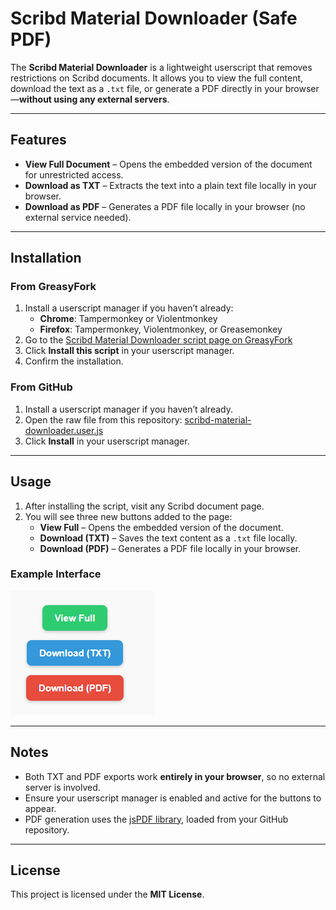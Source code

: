 # Scribd Material Downloader (Safe PDF)

The **Scribd Material Downloader** is a lightweight userscript that removes restrictions on Scribd documents. It allows you to view the full content, download the text as a `.txt` file, or generate a PDF directly in your browser—**without using any external servers**.

---

## Features

- **View Full Document** – Opens the embedded version of the document for unrestricted access.  
- **Download as TXT** – Extracts the text into a plain text file locally in your browser.  
- **Download as PDF** – Generates a PDF file locally in your browser (no external service needed).

---

## Installation

### From GreasyFork
1. Install a userscript manager if you haven’t already:
   - **Chrome**: Tampermonkey or Violentmonkey  
   - **Firefox**: Tampermonkey, Violentmonkey, or Greasemonkey  
2. Go to the [Scribd Material Downloader script page on GreasyFork](https://greasyfork.org/en/scripts/550292-scribd-material-downloader-safe-pdf)  
3. Click **Install this script** in your userscript manager.  
4. Confirm the installation.

### From GitHub
1. Install a userscript manager if you haven’t already.  
2. Open the raw file from this repository: [scribd-material-downloader.user.js](https://raw.githubusercontent.com/Angesom12/scribd-material-downloader/main/scribd-material-downloader.user.js) 
3. Click **Install** in your userscript manager.

---

## Usage

1. After installing the script, visit any Scribd document page.  
2. You will see three new buttons added to the page:  
   - **View Full** – Opens the embedded version of the document.  
   - **Download (TXT)** – Saves the text content as a `.txt` file locally.  
   - **Download (PDF)** – Generates a PDF file locally in your browser.  

### Example Interface

![Scribd Material Downloader Interface](Scribd_material_downloader_Interface.PNG)

---

## Notes

- Both TXT and PDF exports work **entirely in your browser**, so no external server is involved.  
- Ensure your userscript manager is enabled and active for the buttons to appear.  
- PDF generation uses the [jsPDF library](https://github.com/parallax/jsPDF), loaded from your GitHub repository.

---

## License

This project is licensed under the **MIT License**.
